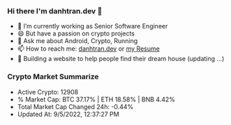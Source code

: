 ### Hi there I'm danhtran.dev 👋

- 🔭 I’m currently working as Senior Software Engineer
- 😄 But have a passion on crypto projects
- 💬 Ask me about Android, Crypto, Running 
- 📫 How to reach me: <a href="https://danhtran.dev" target="_blank">danhtran.dev</a> or <a href="Developer-Resume.pdf" target="_blank">my Resume</a>
- 🌱 Building a website to help people find their dream house (updating ...)

### Crypto Market Summarize
- Active Crypto: 12908
- % Market Cap: BTC 37.17% | ETH 18.58% | BNB 4.42%
- Total Market Cap Changed 24h: -0.44%
- Updated At: 9/5/2022, 12:37:27 PM
